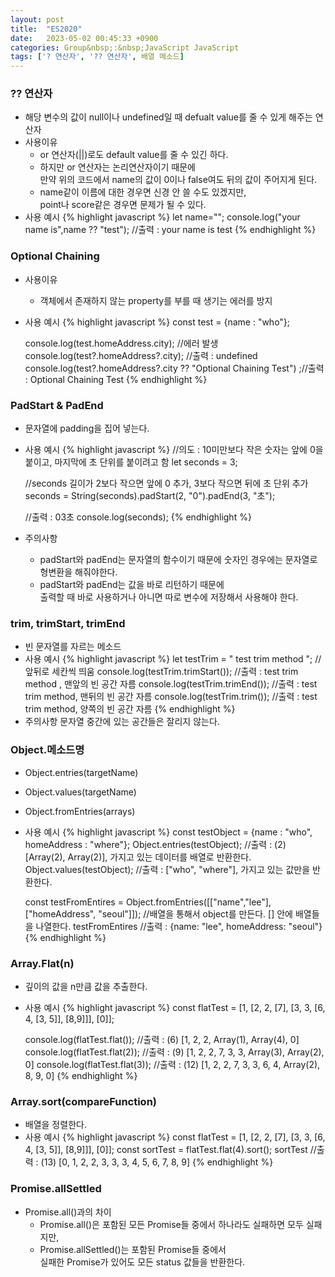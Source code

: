 ```yaml
---
layout: post
title:  "ES2020"
date:   2023-05-02 00:45:33 +0900
categories: Group&nbsp;:&nbsp;JavaScript JavaScript
tags: ['? 연산자', '?? 연산자', 배열 메소드]
---
```


### ?? 연산자

- 해당 변수의 값이 null이나 undefined일 때 defualt value를 줄 수 있게 해주는 연산자
- 사용이유
    - or 연산자(&#124;&#124;)로도 default value를 줄 수 있긴 하다.
    - 하지만 or 연산자는 논리연산자이기 때문에  
    만약 위의 코드에서 name의 값이 0이나 false여도 뒤의 값이 주어지게 된다.
    - name같이 이름에 대한 경우면 신경 안 쓸 수도 있겠지만,  
    point나 score같은 경우면 문제가 될 수 있다.
- 사용 예시
    {% highlight javascript %}
    let name="";
    console.log("your name is",name ?? "test");   //출력 : your name is test
    {% endhighlight %}

### Optional Chaining

- 사용이유
    - 객체에서 존재하지 않는 property를 부를 때 생기는 에러를 방지
- 사용 예시
    {% highlight javascript %}
    const test = {name : "who"};

    console.log(test.homeAddress.city); //에러 발생
    console.log(test?.homeAddress?.city); //출력 : undefined
    console.log(test?.homeAddress?.city ?? "Optional Chaining Test") ;//출력 : Optional Chaining Test
    {% endhighlight %}

### PadStart & PadEnd

- 문자열에 padding을 집어 넣는다.
- 사용 예시
    {% highlight javascript %}
    //의도 : 10미만보다 작은 숫자는 앞에 0을 붙이고, 마지막에 초 단위를 붙이려고 함
    let seconds = 3; 

    //seconds 길이가 2보다 작으면 앞에 0 추가, 3보다 작으면 뒤에 초 단위 추가
    seconds = String(seconds).padStart(2, "0").padEnd(3, "초");

    //출력 : 03초
    console.log(seconds);
    {% endhighlight %}
- 주의사항
    - padStart와 padEnd는 문자열의 함수이기 때문에 숫자인 경우에는 문자열로 형변환을 해줘야한다.
    - padStart와 padEnd는 값을 바로 리턴하기 때문에  
    출력할 때 바로 사용하거나 아니면 따로 변수에 저장해서 사용해야 한다.

### trim, trimStart, trimEnd

- 빈 문자열를 자르는 메소드
- 사용 예시
    {% highlight javascript %}
    let testTrim = "   test trim method   ";    //앞뒤로 세칸씩 띄움
    console.log(testTrim.trimStart());  //출력 : test trim method   , 맨앞의 빈 공간 자름
    console.log(testTrim.trimEnd());    //출력 :    test trim method, 맨뒤의 빈 공간 자름
    console.log(testTrim.trim());       //출력 : test trim method, 양쪽의 빈 공간 자름
    {% endhighlight %}
- 주의사항
    문자열 중간에 있는 공간들은 잘리지 않는다.

### Object.메소드명

- Object.entries(targetName)
- Object.values(targetName)
- Object.fromEntries(arrays)
- 사용 예시
    {% highlight javascript %}
    const testObject = {name : "who", homeAddress : "where"};
    Object.entries(testObject);     //출력 : (2) [Array(2), Array(2)], 가지고 있는 데이터를 배열로 반환한다.
    Object.values(testObject);      //출력 : ["who", "where"], 가지고 있는 값만을 반환한다.

    const testFromEntires = Object.fromEntries([["name","lee"], ["homeAddress", "seoul"]]);   //배열을 통해서 object를 만든다. [] 안에 배열들을 나열한다.
    testFromEntires //출력 : {name: "lee", homeAddress: "seoul"}
    {% endhighlight %}

### Array.Flat(n)

- 깊이의 값을 n만큼 값을 추출한다.
- 사용 예시
    {% highlight javascript %}
    const flatTest = [1, [2, 2, [7], [3, 3, [6, 4, [3, 5]], [8,9]]], [0]];

    console.log(flatTest.flat());   //출력 : (6) [1, 2, 2, Array(1), Array(4), 0]
    console.log(flatTest.flat(2));  //출력 : (9) [1, 2, 2, 7, 3, 3, Array(3), Array(2), 0]
    console.log(flatTest.flat(3));  //출력 : (12) [1, 2, 2, 7, 3, 3, 6, 4, Array(2), 8, 9, 0]
    {% endhighlight %}
        

### Array.sort(compareFunction)

- 배열을 정렬한다.
- 사용 예시
    {% highlight javascript %}
    const flatTest = [1, [2, 2, [7], [3, 3, [6, 4, [3, 5]], [8,9]]], [0]];
    const sortTest = flatTest.flat(4).sort();
    sortTest    //출력 : (13) [0, 1, 2, 2, 3, 3, 3, 4, 5, 6, 7, 8, 9]
    {% endhighlight %}

### Promise.allSettled

- Promise.all()과의 차이
    - Promise.all()은 포함된 모든 Promise들 중에서 하나라도 실패하면 모두 실패지만,
    - Promise.allSettled()는 포함된 Promise들 중에서  
    실패한 Promise가 있어도 모든 status 값들을 반환한다.